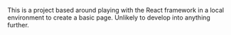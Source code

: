 This is a project based around playing with the React framework in a local environment to create a basic page. Unlikely to develop into anything further.